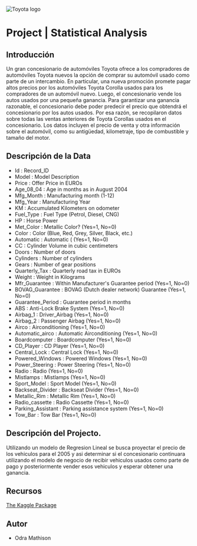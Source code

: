 ![Toyota logo](<"https://www.freepnglogos.com/pics/toyota-car-logo">)



# Project | Statistical Analysis

## Introducción

Un gran concesionario de automóviles Toyota ofrece a los compradores de automóviles Toyota nuevos la opción de comprar su automóvil usado como parte de un intercambio. En particular, una nueva promoción promete pagar altos precios por los automóviles Toyota Corolla usados ​​para los compradores de un automóvil nuevo. Luego, el concesionario vende los autos usados ​​por una pequeña ganancia. Para garantizar una ganancia razonable, el concesionario debe poder predecir el precio que obtendrá el concesionario por los autos usados. Por esa razón, se recopilaron datos sobre todas las ventas anteriores de Toyota Corollas usados ​​en el concesionario. Los datos incluyen el precio de venta y otra información sobre el automóvil, como su antigüedad, kilometraje, tipo de combustible y tamaño del motor.

## Descripción de la Data

- Id : Record_ID
- Model : Model Description
- Price : Offer Price in EUROs
- Age_08_04 : Age in months as in August 2004
- Mfg_Month : Manufacturing month (1-12)
- Mfg_Year : Manufacturing Year
- KM : Accumulated Kilometers on odometer
- Fuel_Type : Fuel Type (Petrol, Diesel, CNG)
- HP : Horse Power
- Met_Color :  Metallic Color?  (Yes=1, No=0)
- Color : Color (Blue, Red, Grey, Silver, Black, etc.)
- Automatic : Automatic ( (Yes=1, No=0)
- CC : Cylinder Volume in cubic centimeters
- Doors : Number of doors
- Cylinders : Number of cylinders
- Gears : Number of gear positions
- Quarterly_Tax : Quarterly road tax in EUROs
- Weight : Weight in Kilograms
- Mfr_Guarantee : Within Manufacturer's Guarantee period  (Yes=1, No=0)
- BOVAG_Guarantee : BOVAG (Dutch dealer network) Guarantee  (Yes=1, No=0)
- Guarantee_Period : Guarantee period in months
- ABS : Anti-Lock Brake System (Yes=1, No=0)
- Airbag_1 : Driver_Airbag  (Yes=1, No=0)
- Airbag_2 : Passenger Airbag  (Yes=1, No=0)
- Airco : Airconditioning  (Yes=1, No=0)
- Automatic_airco : Automatic Airconditioning  (Yes=1, No=0)
- Boardcomputer : Boardcomputer  (Yes=1, No=0)
- CD_Player : CD Player  (Yes=1, No=0)
- Central_Lock : Central Lock  (Yes=1, No=0)
- Powered_Windows : Powered Windows  (Yes=1, No=0)
- Power_Steering : Power Steering  (Yes=1, No=0)
- Radio : Radio  (Yes=1, No=0)
- Mistlamps : Mistlamps  (Yes=1, No=0)
- Sport_Model : Sport Model  (Yes=1, No=0)
- Backseat_Divider : Backseat Divider  (Yes=1, No=0)
- Metallic_Rim : Metallic Rim  (Yes=1, No=0)
- Radio_cassette : Radio Cassette  (Yes=1, No=0)
- Parking_Assistant : Parking assistance system  (Yes=1, No=0)
- Tow_Bar : Tow Bar  (Yes=1, No=0)

## Descripción del Projecto.

Utilizando un modelo de Regresion Lineal se busca proyectar el precio de los vehiculos
para el 2005 y asi determinar si el concesionario continuara utilizando el modelo de negocio
de recibir vehiculos usados como parte de pago y posteriormente vender esos vehiculos y esperar obtener 
una ganancia.

## Recursos

[The Kaggle Package](https://www.kaggle.com/c/toyota-corolla/data)

## Autor

- Odra Mathison


